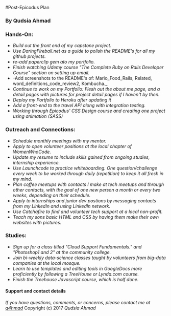 #Post-Epicodus Plan
### By Qudsia Ahmad

### Hands-On:
* _Build out the front end of my capstone project._
* _Use DaringFireball.net as a guide to polish the README's for all my github projects._
* _re-add  paperclip gem ato my portfolio._
* _Finish watching Udemy course "The Complete Ruby on Rails Developer Course" section on setting up email._
* -Add screenshots to the README's of: Mario_Food_Rails, Related, word_definitions_code_review2, Kombucha._
* _Continue to work on my Portfolio: Flesh out the about me page, and a detail pages with pictures for project detail pages if I haven't by then._
* _Deploy my Portfolio to Heroku after updating it_
* _Add a front-end to the travel API along with integration testing._
* _Working through Epicodus' CSS Design course and creating one project using animation (SASS)_

### Outreach and Connections:
* _Schedule monthly meetings with my mentor._
* _Apply to open volunteer positions at the local chapter of WomenWhoCode._
* _Update my resume to include skills gained from ongoing studies, internship experience._
* _Use Launchcode to practice whiteboarding. One question/challenge every week to be worked through daily (repetition) to keep it all fresh in my mind._
* _Plan coffee meetups with contacts I make at tech meetups and through other contacts, with the goal of one new  person a month or every two weeks, depending on their schedule._
* _Apply to internships and junior dev postions by messaging contacts from my LinkedIn and using LinkedIn network._
* _Use Catchafire to find and volunteer tech support at a local non-profit._
* _Teach my sons basic HTML and CSS by having them make their own websites with pictures._

### Studies:
* _Sign up for a class titled "Cloud Support Fundamentals." and "Photoshop1 and 2" at the community college._
* _Join bi-weekly data-science classes taught by volunteers from big-data companies at the local mosque._
* _Learn to use templates and editing tools in GoogleDocs more proficiently by following a TreeHouse or Lynda.com course._
* _Finish the Treehouse Javascript course, which is half done._


#### Support and contact details

_If you have questions, comments, or concerns, please contact me at [q4hmad](q4hmad@gmail.com)_
Copyright (c) 2017  _Qudsia Ahmad_
